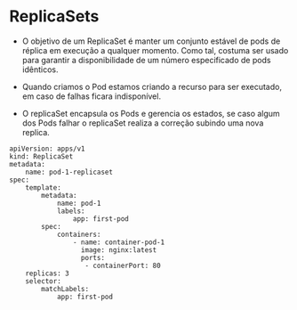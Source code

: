 # ReplicaSets

- O objetivo de um ReplicaSet é manter um conjunto estável de pods de réplica 
em execução a qualquer momento. Como tal, costuma ser usado para garantir a 
disponibilidade de um número especificado de pods idênticos.

- Quando criamos o Pod estamos criando a recurso para ser executado, em caso de falhas
ficara indisponível.

- O replicaSet encapsula os Pods e gerencia os estados, se caso  algum dos Pods
falhar o replicaSet realiza a correção subindo uma nova replica.


```
apiVersion: apps/v1
kind: ReplicaSet
metadata: 
    name: pod-1-replicaset
spec: 
    template:
        metadata: 
            name: pod-1
            labels:
                app: first-pod
        spec:
            containers:
                - name: container-pod-1
                  image: nginx:latest
                  ports:
                   - containerPort: 80  
    replicas: 3
    selector:
        matchLabels:
            app: first-pod
```




